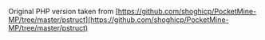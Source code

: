 Original PHP version taken from [https://github.com/shoghicp/PocketMine-MP/tree/master/pstruct](https://github.com/shoghicp/PocketMine-MP/tree/master/pstruct)
